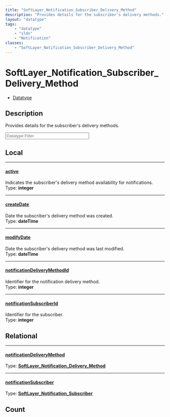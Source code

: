 ```yaml
---
title: "SoftLayer_Notification_Subscriber_Delivery_Method"
description: "Provides details for the subscriber's delivery methods."
layout: "datatype"
tags:
    - "datatype"
    - "sldn"
    - "Notification"
classes:
    - "SoftLayer_Notification_Subscriber_Delivery_Method"
---
```


# SoftLayer_Notification_Subscriber_Delivery_Method
<div id='service-datatype'>
    <ul id='sldn-reference-tabs'>
        <li id='datatype'> <a href='/reference/datatypes/SoftLayer_Notification_Subscriber_Delivery_Method' >Datatype</a></li>
    </ul>
</div>

## Description 
Provides details for the subscriber's delivery methods. 





<!-- Filer BEGIN -->
<div class="view-filters">
        <div class="clearfix">
            <div class="search-input-box">
                <input placeholder="Datatype Filter" onkeyup="titleSearch(inputId='prop-input', divId='properties', elementClass='prop-row')" 
                    type="text" id="prop-input" value="" size="30" maxlength="128" class="form-text">
            </div>
        </div>
</div>
<!-- Filer END -->

<div id="properties" class="content">
<div id="localProperties" class="prop-content" >

## Local
<div class="prop-row">

-----
[active]: #active
#### [active]
Indicates the subscriber's delivery method availability for notifications.   
<span class="type-label">Type: </span>**integer**


</div>
<div class="prop-row">

-----
[createDate]: #createdate
#### [createDate]
Date the subscriber's delivery method was created.   
<span class="type-label">Type: </span>**dateTime**


</div>
<div class="prop-row">

-----
[modifyDate]: #modifydate
#### [modifyDate]
Date the subscriber's delivery method was last modified.   
<span class="type-label">Type: </span>**dateTime**


</div>
<div class="prop-row">

-----
[notificationDeliveryMethodId]: #notificationdeliverymethodid
#### [notificationDeliveryMethodId]
Identifier for the notification delivery method.   
<span class="type-label">Type: </span>**integer**


</div>
<div class="prop-row">

-----
[notificationSubscriberId]: #notificationsubscriberid
#### [notificationSubscriberId]
Identifier for the subscriber.   
<span class="type-label">Type: </span>**integer**


</div>
</div>
<!-- LOCAL PROPERTY END -->

<div id="relationalProperties"  class="prop-content" >

## Relational
<div class="prop-row">

-----
[notificationDeliveryMethod]: #notificationdeliverymethod
#### [notificationDeliveryMethod]
  
<span class="type-label">Type: </span>**<a href='/reference/datatypes/SoftLayer_Notification_Delivery_Method'>SoftLayer_Notification_Delivery_Method </a>**


</div>
<div class="prop-row">

-----
[notificationSubscriber]: #notificationsubscriber
#### [notificationSubscriber]
  
<span class="type-label">Type: </span>**<a href='/reference/datatypes/SoftLayer_Notification_Subscriber'>SoftLayer_Notification_Subscriber </a>**


</div>

## Count
</div>


